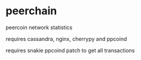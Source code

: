 peerchain
=========

peercoin network statistics

requires cassandra, nginx, cherrypy and ppcoind

requires snakie ppcoind patch to get all transactions
